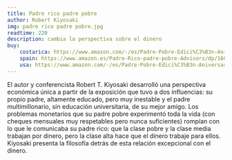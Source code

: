 ```yaml
---
title: Padre rico padre pobre
author: Robert Kiyosaki
img: padre rico padre pobre.jpg
readtime: 220
description: cambia la perspectiva sobre el dinero
buy: 
    costarica: https://www.amazon.com/-/es/Padre-Pobre-Edici%C3%B3n-Aniversario-Spanish/dp/1644736624/ref=pd_vtp_h_pd_vtp_h_d_sccl_3/132-4640737-6703238?psc=1
    spain: https://www.amazon.es/Padre-Rico-padre-pobre-Advisors/dp/160396181X
    usa: https://www.amazon.com/-/es/Padre-Pobre-Edici%C3%B3n-Aniversario-Spanish/dp/1644736624/ref=pd_vtp_h_pd_vtp_h_d_sccl_3/132-4640737-6703238?psc=1
---
```



El autor y conferencista Robert T. Kiyosaki desarrolló una perspectiva económica única a partir de la exposición que tuvo a dos influencias: su propio padre, altamente educado,  pero muy inestable y el padre multimillonario, sin educación universitaria, de su mejor amigo. Los problemas monetarios que su padre pobre experimentó toda la vida (con cheques mensuales muy respetables pero nunca suficientes) rompían con lo que le comunicaba su padre rico: que la clase pobre y la clase media trabajan por dinero, pero la clase alta hace que el dinero trabaje para ellos. Kiyosaki presenta la filosofía detrás de esta relación excepcional con el dinero.